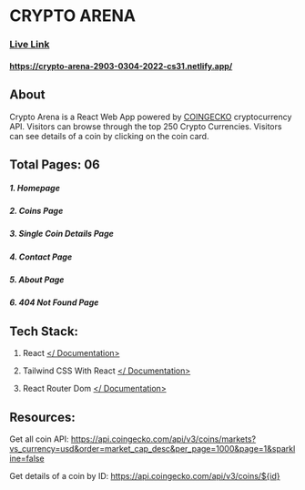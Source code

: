 # CRYPTO ARENA
### [Live Link](https://crypto-arena-2903-0304-2022-cs31.netlify.app/)
#### https://crypto-arena-2903-0304-2022-cs31.netlify.app/

## About

Crypto Arena is a React Web App powered by [COINGECKO](https://www.coingecko.com/en/api/documentation) cryptocurrency API. Visitors can browse through the top 250 Crypto Currencies. Visitors can see details of a coin by clicking on the coin card.

## Total Pages: 06
##### 1. Homepage
##### 2. Coins Page
##### 3. Single Coin Details Page
##### 4. Contact Page
##### 5. About Page
##### 6. 404 Not Found Page


## Tech Stack:

1.  React [</ Documentation>](https://reactjs.org/docs/getting-started.html)
    
2.  Tailwind CSS With React [</ Documentation>](https://tailwindcss.com/docs/guides/create-react-app)
    
3.  React Router Dom [</ Documentation>](https://reactrouter.com/docs/en/v6/getting-started/overview)



## Resources:

Get all coin API: https://api.coingecko.com/api/v3/coins/markets?vs_currency=usd&order=market_cap_desc&per_page=1000&page=1&sparkline=false

Get details of a coin by ID: https://api.coingecko.com/api/v3/coins/${id}

